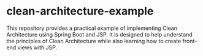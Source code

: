 # clean-architecture-example
This repository provides a practical example of implementing Clean Architecture using Spring Boot and JSP. It is designed to help understand the principles of Clean Architecture while also learning how to create front-end views with JSP.

